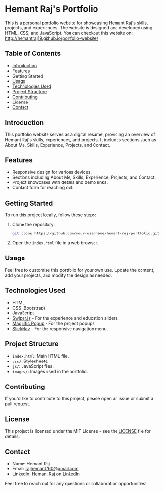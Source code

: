 # Hemant Raj's Portfolio

This is a personal portfolio website for showcasing Hemant Raj's skills, projects, and experiences. The website is designed and developed using HTML, CSS, and JavaScript.
You can checkout this website on: http://hemantraj19.github.io/portfolio-website/

## Table of Contents
- [Introduction](#introduction)
- [Features](#features)
- [Getting Started](#getting-started)
- [Usage](#usage)
- [Technologies Used](#technologies-used)
- [Project Structure](#project-structure)
- [Contributing](#contributing)
- [License](#license)
- [Contact](#contact)

## Introduction

This portfolio website serves as a digital resume, providing an overview of Hemant Raj's skills, experiences, and projects. It includes sections such as About Me, Skills, Experience, Projects, and Contact.

## Features

- Responsive design for various devices.
- Sections including About Me, Skills, Experience, Projects, and Contact.
- Project showcases with details and demo links.
- Contact form for reaching out.

## Getting Started

To run this project locally, follow these steps:

1. Clone the repository:

   ```bash
   git clone https://github.com/your-username/hemant-raj-portfolio.git
   ```

2. Open the `index.html` file in a web browser.

## Usage

Feel free to customize this portfolio for your own use. Update the content, add your projects, and modify the design as needed.

## Technologies Used

- HTML
- CSS (Bootstrap)
- JavaScript
- [Swiper.js](https://swiperjs.com/) - For the experience and education sliders.
- [Magnific Popup](https://dimsemenov.com/plugins/magnific-popup/) - For the project popups.
- [SlickNav](https://github.com/ComputerWolf/SlickNav) - For the responsive navigation menu.

## Project Structure

- `index.html`: Main HTML file.
- `css/`: Stylesheets.
- `js/`: JavaScript files.
- `images/`: Images used in the portfolio.

## Contributing

If you'd like to contribute to this project, please open an issue or submit a pull request.

## License

This project is licensed under the MIT License - see the [LICENSE](LICENSE) file for details.

## Contact

- Name: Hemant Raj
- Email: rajhemant760@gmail.com
- LinkedIn: [Hemant Raj on LinkedIn](https://www.linkedin.com/in/hemant-raj-12b3561b5/)

Feel free to reach out for any questions or collaboration opportunities!
